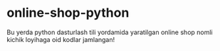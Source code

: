 # online-shop-python
Bu yerda python dasturlash tili yordamida yaratilgan online shop nomli kichik loyihaga oid kodlar jamlangan!
